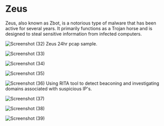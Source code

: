 # Zeus
Zeus, also known as Zbot, is a notorious type of malware that has been active for several years. It primarily functions as a Trojan horse and is designed to steal sensitive information from infected computers.


![Screenshot (32)](https://github.com/Hacosta21/Zeus-Trojan/assets/65152491/d9ecb8e7-4d7d-4d3a-9d82-42672c29b5d6)
Zeus 24hr pcap sample.


![Screenshot (33)](https://github.com/Hacosta21/Zeus-Trojan/assets/65152491/8623d191-bd8b-4949-a029-0a9cfa9a6a13)



![Screenshot (34)](https://github.com/Hacosta21/Zeus-Trojan/assets/65152491/8ba7c6ff-52d1-4d0c-bf99-976a0004a662)


![Screenshot (35)](https://github.com/Hacosta21/Zeus-Trojan/assets/65152491/82abfb49-619c-4e2f-a3e4-07c2d048386c)


![Screenshot (36)](https://github.com/Hacosta21/Zeus-Trojan/assets/65152491/03961521-d984-4437-a8b6-eca61f20b851)
Using RITA tool to detect beaconing and investigating domains associated with suspicious IP's.


![Screenshot (37)](https://github.com/Hacosta21/Zeus-Trojan/assets/65152491/76cc4a7d-abeb-487b-a209-9f38705e2b33)


![Screenshot (38)](https://github.com/Hacosta21/Zeus-Trojan/assets/65152491/fcd0e026-698a-4ae7-9d38-0de32a4360d5)



![Screenshot (39)](https://github.com/Hacosta21/Zeus-Trojan/assets/65152491/f0a9c89d-cba3-4600-bfb3-b50de8c7e434)



